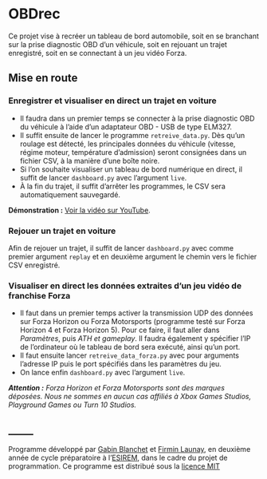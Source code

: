 # OBDrec
Ce projet vise à recréer un tableau de bord automobile, soit en se branchant sur la prise diagnostic OBD d’un véhicule,
soit en rejouant un trajet enregistré, soit en se connectant à un jeu vidéo Forza.


## Mise en route

### Enregistrer et visualiser en direct un trajet en voiture
* Il faudra dans un premier temps se connecter à la prise diagnostic OBD du véhicule à l’aide d’un adaptateur OBD - USB de
type ELM327.
* Il suffit ensuite de lancer le programme `retreive_data.py`. Dès qu’un roulage est détecté, les principales données du
véhicule (vitesse, régime moteur, température d’admission) seront consignées dans un fichier CSV, à la manière d’une
boîte noire.
* Si l’on souhaite visualiser un tableau de bord numérique en direct, il suffit de lancer `dashboard.py` avec l’argument
`live`.
* À la fin du trajet, il suffit d’arrêter les programmes, le CSV sera automatiquement sauvegardé.

__Démonstration :__ [Voir la vidéo sur YouTube](https://youtu.be/MJtWAfzlk-A).

### Rejouer un trajet en voiture
Afin de rejouer un trajet, il suffit de lancer `dashboard.py` avec comme premier argument `replay` et en deuxième
argument le chemin vers le fichier CSV enregistré.

### Visualiser en direct les données extraites d’un jeu vidéo de franchise Forza
* Il faut dans un premier temps activer la transmission UDP des données sur Forza Horizon ou Forza Motorsports
(programme testé sur Forza Horizon 4 et Forza Horizon 5). Pour ce faire, il faut aller dans _Paramètres_, puis _ATH et
gameplay_. Il faudra également y spécifier l’IP de l’ordinateur où le tableau de bord sera exécuté, ainsi qu’un port.
* Il faut ensuite lancer `retreive_data_forza.py` avec pour arguments l’adresse IP puis le port spécifiés dans les
paramètres du jeu.
* On lance enfin `dashboard.py` avec l’argument `live`.

___Attention :__ Forza Horizon et Forza Motorsports sont des marques déposées. Nous ne sommes en aucun cas affiliés à
Xbox Games Studios, Playground Games ou Turn 10 Studios._

## _____
Programme développé par [Gabin Blanchet](mailto:Gabin_Blanchet@etu.u-bourgogne.fr) et
[Firmin Launay](mailto:Firmin_Launay@etu.u-bourgogne.fr), en deuxième année de cycle préparatoire à
l’[ESIREM](https://esirem.u-bourgogne.fr/), dans le cadre du projet de programmation. Ce programme est distribué sous la
[licence MIT](./LICENSE)
